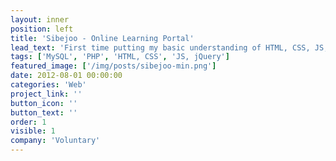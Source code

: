 ```yaml
---
layout: inner
position: left
title: 'Sibejoo - Online Learning Portal'
lead_text: 'First time putting my basic understanding of HTML, CSS, JS, PHP, and MySQL into existence. Somewhat inspired by [Khan Academy](https://www.khanacademy.org/), this simple website displays learning video content made by a fellow and hosted on YouTube, in a categorized/classified way.'
tags: ['MySQL', 'PHP', 'HTML, CSS', 'JS, jQuery']
featured_image: ['/img/posts/sibejoo-min.png']
date: 2012-08-01 00:00:00
categories: 'Web'
project_link: ''
button_icon: ''
button_text: ''
order: 1
visible: 1
company: 'Voluntary'
---
```

